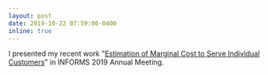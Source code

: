 ```yaml
---
layout: post
date: 2019-10-22 07:59:00-0400
inline: true
---
```


I presented my recent work "[Estimation of Marginal Cost to Serve Individual Customers](https://www.abstractsonline.com/pp8/#!/6818/presentation/7970)" in INFORMS 2019 Annual Meeting.